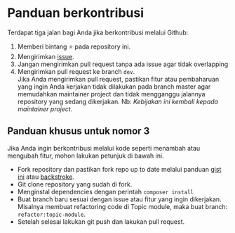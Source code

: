 # Panduan berkontribusi
Terdapat tiga jalan bagi Anda jika berkontribusi melalui Github:
1. Memberi bintang ⭐️ pada repository ini.
1. Mengirimkan [issue](https://github.com/BaliPHP/phpbali-site/issues).
1. Jangan mengirimkan pull request tanpa ada issue agar tidak overlapping
1. Mengirimkan pull request ke branch `dev`. <br />
   Jika Anda mengirimkan pull request, pastikan fitur atau pembaharuan yang ingin Anda kerjakan tidak dilakukan pada branch master agar memudahkan maintainer project dan tidak mengganggu jalannya repository yang sedang dikerjakan.
   Nb: *Kebijakan ini kembali kepada maintainer project*.

## Panduan khusus untuk nomor 3
Jika Anda ingin berkontribusi melalui kode seperti menambah atau mengubah fitur, mohon lakukan petunjuk di bawah ini.
- Fork repository dan pastikan fork repo up to date melalui panduan [gist ini](https://gist.github.com/CristinaSolana/1885435) atau [backstroke](https://backstroke.co/).
- Git clone repository yang sudah di fork.
- Menginstal dependencies dengan perintah `composer install`
- Buat branch baru sesuai dengan issue atau fitur yang ingin dikerjakan. Misalnya membuat refactoring code di Topic module, maka buat branch: ```refactor:topic-module```.
- Setelah selesai lakukan git push dan lakukan pull request.
